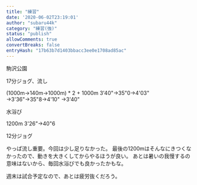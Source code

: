 ```yaml
---
title: "練習"
date: '2020-06-02T23:19:01'
author: "subaru44k"
category: "練習(強)"
status: "publish"
allowComments: true
convertBreaks: false
entryHash: "17b63b7d1403bbacc3ee0e1708ad85ac"
---
```

駒沢公園

17分ジョグ、流し

(1000m→140m→1000m) * 2 + 1000m
3'40"→35"0→4'03"
→3'36"→35"8→4'10"
→3'40"

水浴び

1200m
3'26"→40"6

12分ジョグ

やっぱ流し重要。今回は少し足りなかった。
最後の1200mはそんなにきつくなかったので、動きを大きくしてからやるほうが良い。
あとは暑いの我慢するの意味はないから、毎回水浴びでも良かったかもな。

週末は試合予定なので、あとは疲労抜くだろう。
